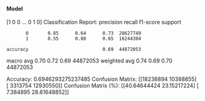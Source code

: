 #### Model
[1 0 0 ... 0 1 0]
Classification Report:
              precision    recall  f1-score   support

           0       0.85      0.64      0.73  28627749
           1       0.55      0.80      0.65  16244304

    accuracy                           0.69  44872053
   macro avg       0.70      0.72      0.69  44872053
weighted avg       0.74      0.69      0.70  44872053

Accuracy: 0.6946293275237485
Confusion Matrix:
[[18238894 10388855]
 [ 3313754 12930550]]
Confusion Matrix (%):
[[40.64644424 23.15217224]
 [ 7.384895   28.81648852]]
